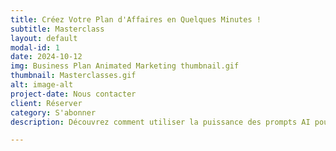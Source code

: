 ```yaml
---
title: Créez Votre Plan d'Affaires en Quelques Minutes !
subtitle: Masterclass
layout: default
modal-id: 1
date: 2024-10-12
img: Business Plan Animated Marketing thumbnail.gif
thumbnail: Masterclasses.gif
alt: image-alt
project-date: Nous contacter
client: Réserver
category: S'abonner
description: Découvrez comment utiliser la puissance des prompts AI pour rédiger un plan d'affaires complet et structuré en un temps record. Cette masterclass vous offre des techniques innovantes pour générer des idées, structurer votre plan et peaufiner chaque détail grâce à l'IA. Plus de perte de temps, lancez-vous dans l'entrepreneuriat dès aujourd'hui avec un plan solide et percutant.

---
```


